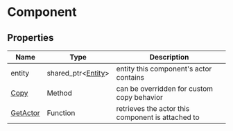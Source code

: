 # Component


## Properties

| Name | Type | Description |
|---|---|---|
| entity | shared_ptr<[Entity](Entity.md)\> | entity this component's actor contains |
| [Copy](Component_Copy.md) | Method | can be overridden for custom copy behavior |
| [GetActor](Component_GetActor.md) | Function | retrieves the actor this component is attached to |
